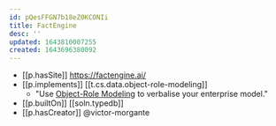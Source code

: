 ```yaml
---
id: pQesFFGN7b18eZ0KCONIi
title: FactEngine
desc: ''
updated: 1643810007255
created: 1643696380092
---
```


- [[p.hasSite]] https://factengine.ai/
- [[p.implements]] [[t.cs.data.object-role-modeling]]
  - "Use [Object-Role Modeling](https://factengine.ai/index.php/articles/object-role-modeling) to verbalise your enterprise model."
- [[p.builtOn]] [[soln.typedb]]
- [[p.hasCreator]] @victor-morgante